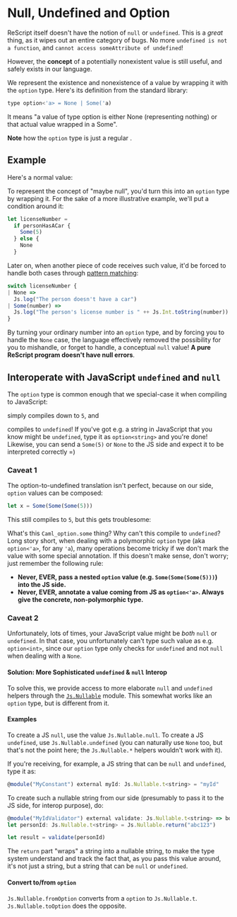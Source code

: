# Null, Undefined and Option

ReScript itself doesn't have the notion of `null` or `undefined`. This is a *great* thing, as it wipes out an entire category of bugs. No more `undefined is not a function`, and `cannot access someAttribute of undefined`!

However, the **concept** of a potentially nonexistent value is still useful, and safely exists in our language.

We represent the existence and nonexistence of a value by wrapping it with the `option` type. Here's its definition from the standard library:


```javascript
type option<'a> = None | Some('a)

```
It means "a value of type option is either None (representing nothing) or that actual value wrapped in a Some".

**Note** how the `option` type is just a regular <variant>.

## Example

Here's a normal value:

To represent the concept of "maybe null", you'd turn this into an `option` type by wrapping it. For the sake of a more illustrative example, we'll put a condition around it:


```javascript
let licenseNumber =
  if personHasACar {
    Some(5)
  } else {
    None
  }

```
Later on, when another piece of code receives such value, it'd be forced to handle both cases through [pattern matching](pattern-matching-destructuring):


```javascript
switch licenseNumber {
| None =>
  Js.log("The person doesn't have a car")
| Some(number) =>
  Js.log("The person's license number is " ++ Js.Int.toString(number))
}

```
By turning your ordinary number into an `option` type, and by forcing you to handle the `None` case, the language effectively removed the possibility for you to mishandle, or forget to handle, a conceptual `null` value! **A pure ReScript program doesn't have null errors**.

## Interoperate with JavaScript `undefined` and `null`

The `option` type is common enough that we special-case it when compiling to JavaScript:

simply compiles down to `5`, and

compiles to `undefined`! If you've got e.g. a string in JavaScript that you know might be `undefined`, type it as `option<string>` and you're done! Likewise, you can send a `Some(5)` or `None` to the JS side and expect it to be interpreted correctly =)

### Caveat 1

The option-to-undefined translation isn't perfect, because on our side, `option` values can be composed:


```javascript
let x = Some(Some(Some(5)))

```
This still compiles to `5`, but this gets troublesome:

What's this `Caml_option.some` thing? Why can't this compile to `undefined`? Long story short, when dealing with a polymorphic `option` type (aka `option<'a>`, for any `'a`), many operations become tricky if we don't mark the value with some special annotation. If this doesn't make sense, don't worry; just remember the following rule:

* **Never, EVER, pass a nested `option` value (e.g. `Some(Some(Some(5)))`) into the JS side.**
* **Never, EVER, annotate a value coming from JS as `option<'a>`. Always give the concrete, non-polymorphic type.**

### Caveat 2

Unfortunately, lots of times, your JavaScript value might be *both* `null` or `undefined`. In that case, you unfortunately can't type such value as e.g. `option<int>`, since our `option` type only checks for `undefined` and not `null` when dealing with a `None`.

#### Solution: More Sophisticated `undefined` & `null` Interop

To solve this, we provide access to more elaborate `null` and `undefined` helpers through the [`Js.Nullable`](api/js/nullable) module. This somewhat works like an `option` type, but is different from it.

#### Examples

To create a JS `null`, use the value `Js.Nullable.null`. To create a JS `undefined`, use `Js.Nullable.undefined` (you can naturally use `None` too, but that's not the point here; the `Js.Nullable.*` helpers wouldn't work with it).

If you're receiving, for example, a JS string that can be `null` and `undefined`, type it as:


```javascript
@module("MyConstant") external myId: Js.Nullable.t<string> = "myId"

```
To create such a nullable string from our side (presumably to pass it to the JS side, for interop purpose), do:


```javascript
@module("MyIdValidator") external validate: Js.Nullable.t<string> => bool = "validate"
let personId: Js.Nullable.t<string> = Js.Nullable.return("abc123")

let result = validate(personId)

```
The `return` part "wraps" a string into a nullable string, to make the type system understand and track the fact that, as you pass this value around, it's not just a string, but a string that can be `null` or `undefined`.

#### Convert to/from `option`

`Js.Nullable.fromOption` converts from a `option` to `Js.Nullable.t`. `Js.Nullable.toOption` does the opposite.




